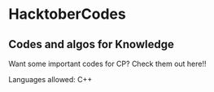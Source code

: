 # HacktoberCodes
## Codes and algos for Knowledge

Want some important codes for CP? Check them out here!!

Languages allowed: C++

